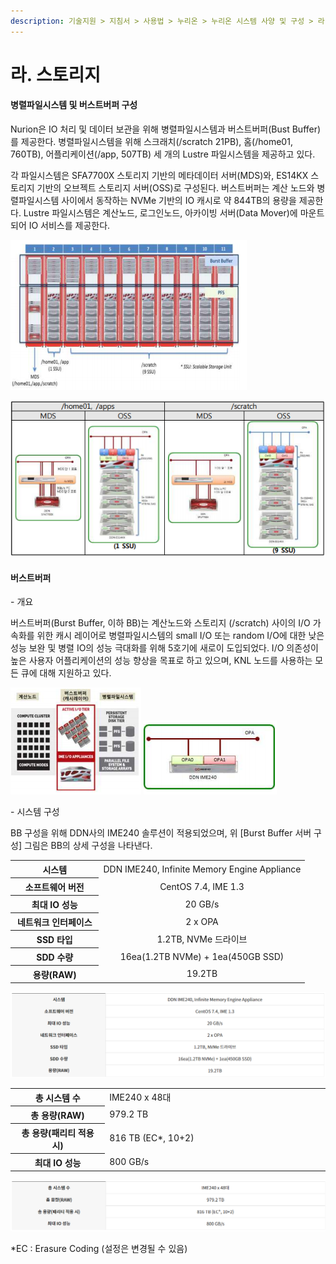 ```yaml
---
description: 기술지원 > 지침서 > 사용법 > 누리온 > 누리온 시스템 사양 및 구성 > 라. 스토리지
---
```


# 라. 스토리지

#### 병렬파일시스템 및 버스트버퍼 구성

Nurion은 IO 처리 및 데이터 보관을 위해 병렬파일시스템과 버스트버퍼(Bust Buffer)를 제공한다. 병렬파일시스템을 위해 스크래치(/scratch 21PB), 홈(/home01, 760TB), 어플리케이션(/app, 507TB) 세 개의 Lustre 파일시스템을 제공하고 있다.

&#x20;

각 파일시스템은 SFA7700X 스토리지 기반의 메타데이터 서버(MDS)와, ES14KX 스토리지 기반의 오브젝트 스토리지 서버(OSS)로 구성된다. 버스트버퍼는 계산 노드와 병렬파일시스템 사이에서 동작하는 NVMe 기반의 IO 캐시로 약 844TB의 용량을 제공한다. Lustre 파일시스템은 계산노드, 로그인노드, 아카이빙 서버(Data Mover)에 마운트되어 IO 서비스를 제공한다.

![\[병렬파일시스템 및 버스트버퍼 전체 랙 구성\]](<../../../../.gitbook/assets/병렬파일시스템 및 버스트버퍼 전체 랙 구성.png>)

![\[PFS 서버 구성\]](<../../../../.gitbook/assets/PFS 서버 구성.png>)

#### 버스트버퍼

\- 개요

버스트버퍼(Burst Buffer, 이하 BB)는 계산노드와 스토리지 (/scratch) 사이의 I/O 가속화를 위한 캐시 레이어로 병렬파일시스템의 small I/O 또는 random I/O에 대한 낮은 성능 보완 및 병렬 IO의 성능 극대화를 위해 5호기에 새로이 도입되었다. I/O 의존성이 높은 사용자 어플리케이션의 성능 향상을 목표로 하고 있으며, KNL 노드를 사용하는 모든 큐에 대해 지원하고 있다.

![\[Burst Buffer 역할\]](<../../../../.gitbook/assets/Burst Buffer 역할.png>) ![\[Burst Buffer 서버 구성\]](<../../../../.gitbook/assets/Burst Buffer 서버 구성.png>)

\- 시스템 구성

BB 구성을 위해 DDN사의 IME240 솔루션이 적용되었으며, 위 \[Burst Buffer 서버 구성] 그림은 BB의 상세 구성을 나타낸다.

<table class="common-table-03 txt-ac" border="0" cellspacing="0" cellpadding="0"><colgroup><col style="width: 30%;"></colgroup><colgroup><col style="width: 70%;"></colgroup>
<tbody>
<tr>
<th>시스템</th>
<td style="text-align: center;">DDN IME240, Infinite Memory Engine Appliance</td>
</tr>
<tr>
<th>소프트웨어 버전</th>
<td style="text-align: center;">CentOS 7.4, IME 1.3</td>
</tr>
<tr>
<th>최대 IO 성능</th>
<td style="text-align: center;">20 GB/s</td>
</tr>
<tr>
<th>네트워크 인터페이스</th>
<td style="text-align: center;">2 x OPA</td>
</tr>
<tr>
<th>SSD 타입</th>
<td style="text-align: center;">1.2TB, NVMe 드라이브</td>
</tr>
<tr>
<th>SDD 수량</th>
<td style="text-align: center;">16ea(1.2TB NVMe) + 1ea(450GB SSD)</td>
</tr>
<tr>
<th>용량(RAW)</th>
<td style="text-align: center;">19.2TB</td>
</tr>
</tbody>
</table>

![\[IME 단일노드 구성\]](<../../../../.gitbook/assets/IME 단일노드 구성.png>)

<table class="common-table-03 txt-ac" border="0" cellspacing="0" cellpadding="0"><colgroup><col style="width: 30%;"></colgroup><colgroup><col style="width: 70%;"></colgroup>
<tbody>
<tr>
<th>총 시스템 수</th>
<td>IME240 x 48대</td>
</tr>
<tr>
<th>총 용량(RAW)</th>
<td>979.2 TB</td>
</tr>
<tr>
<th>총 용량(패리티 적용 시)</th>
<td>816 TB (EC*, 10+2)</td>
</tr>
<tr>
<th>최대 IO 성능</th>
<td>800 GB/s</td>
</tr>
</tbody>
</table>

![\[버스트버퍼 전체 구성\]](<../../../../.gitbook/assets/버스트버퍼 전체 구성.png>)

\*EC : Erasure Coding (설정은 변경될 수 있음)
